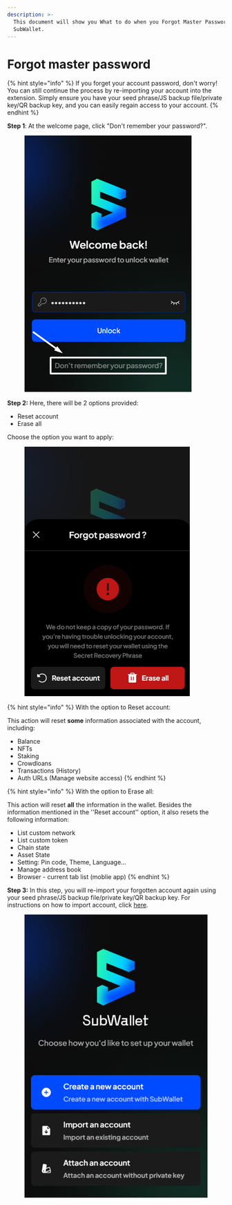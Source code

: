 ```yaml
---
description: >-
  This document will show you What to do when you Forgot Master Password on
  SubWallet.
---
```


# Forgot master password

{% hint style="info" %}
If you forget your account password, don't worry! You can still continue the process by re-importing your account into the extension. Simply ensure you have your seed phrase/JS backup file/private key/QR backup key, and you can easily regain access to your account.
{% endhint %}

**Step 1**: At the welcome page, click "Don't remember your password?".

<figure><img src="../../../.gitbook/assets/image (9).png" alt=""><figcaption></figcaption></figure>

**Step 2:** Here, there will be 2 options provided:

* Reset account
* Erase all

Choose the option you want to apply:

<figure><img src="../../../.gitbook/assets/image (12).png" alt=""><figcaption></figcaption></figure>

{% hint style="info" %}
With the option to Reset account:

This action will reset **some** information associated with the account, including:&#x20;

* Balance&#x20;
* NFTs&#x20;
* Staking
* Crowdloans
* Transactions (History)
* Auth URLs (Manage website access)
{% endhint %}

{% hint style="info" %}
With the option to Erase all:

This action will reset **all** the information in the wallet. Besides the information mentioned in the ''Reset account'' option, it also resets the following information:

* List custom network
* List custom token
* Chain state&#x20;
* Asset State&#x20;
* Setting: Pin code, Theme, Language...
* Manage address book
* Browser - current tab list (moblie app)
{% endhint %}

**Step 3:** In this step, you will re-import your forgotten account again using your seed phrase/JS backup file/private key/QR backup key. For instructions on how to import account, click [here](../../account-management/import-and-restore-an-account.md).

<figure><img src="../../../.gitbook/assets/image.png" alt=""><figcaption></figcaption></figure>
